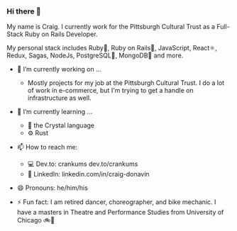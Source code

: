 ### Hi there 👋

My name is Craig. I currently work for the Pittsburgh Cultural Trust as a Full-Stack Ruby on Rails Developer.

My personal stack includes Ruby💎, Ruby on Rails🚆, JavaScript, React⚛, Redux, Sagas, NodeJs, PostgreSQL🐘, MongoDB🍃 and more.

- 🔭 I’m currently working on ...
  - Mostly projects for my job at the Pittsburgh Cultural Trust. I do a lot of work in e-commerce, but I'm trying to get a handle on infrastructure as well.

- 🌱 I’m currently learning ...
  - 💎 the Crystal language
  - ⚙ Rust
  
  
- 📫 How to reach me:
  - 💻 Dev.to: crankums dev.to/crankums
  - 💼 LinkedIn: linkedin.com/in/craig-donavin
  
- 😄 Pronouns: he/him/his

- ⚡ Fun fact: I am retired dancer, choreographer, and bike mechanic. I have a masters in Theatre and Performance Studies from University of Chicago 🚲🕺

